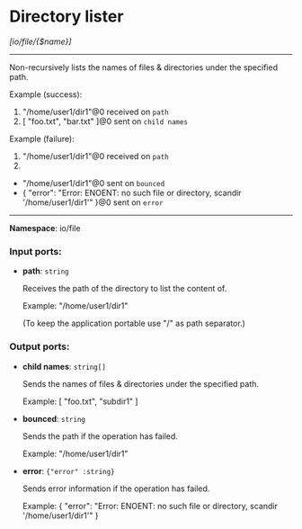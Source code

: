 # Directory lister

_[io/file/{$name}]_

---

Non-recursively lists the names of files & directories under the specified path.

Example (success): 
1. "/home/user1/dir1"@0 received on `path`
2. [ "foo.txt", "bar.txt" ]@0 sent on `child names`

Example (failure): 
1. "/home/user1/dir1"@0 received on `path`
2. 
- "/home/user1/dir1"@0 sent on `bounced`
- {
  "error": "Error: ENOENT: no such file or directory, scandir '/home/user1/dir1'"
}@0 sent on `error`

---

__Namespace__: io/file

### Input ports:

* __path__: ` string `

    Receives the path of the directory to list the content of.
    
    Example:
    "/home/user1/dir1"
    
    (To keep the application portable use "/" as path separator.)

### Output ports:

* __child names__: ` string[] `

    Sends the names of files & directories under the specified path.
    
    Example:
    [
      "foo.txt",
      "subdir1"
    ]


* __bounced__: ` string `

    Sends the path if the operation has failed.
    
    Example:
    "/home/user1/dir1"


* __error__: ` {"error" :string} `

    Sends error information if the operation has failed.
    
    Example: 
    {
      "error": "Error: ENOENT: no such file or directory, scandir '/home/user1/dir1'"
    }

